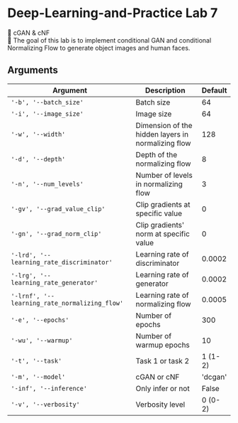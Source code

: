 # Deep-Learning-and-Practice Lab 7
🚀 cGAN & cNF  
🏹 The goal of this lab is to implement conditional GAN and conditional Normalizing Flow to generate object images and human faces.



## Arguments
|Argument|Description|Default|
|---|---|---|
|`'-b', '--batch_size'`|Batch size|64|
|`'-i', '--image_size'`|Image size|64|
|`'-w', '--width'`|Dimension of the hidden layers in normalizing flow|128|
|`'-d', '--depth'`|Depth of the normalizing flow|8|
|`'-n', '--num_levels'`|Number of levels in normalizing flow|3|
|`'-gv', '--grad_value_clip'`|Clip gradients at specific value|0|
|`'-gn', '--grad_norm_clip'`|Clip gradients' norm at specific value|0|
|`'-lrd', '--learning_rate_discriminator'`|Learning rate of discriminator|0.0002|
|`'-lrg', '--learning_rate_generator'`|Learning rate of generator|0.0002|
|`'-lrnf', '--learning_rate_normalizing_flow'`|Learning rate of normalizing flow|0.0005|
|`'-e', '--epochs'`|Number of epochs|300|
|`'-wu', '--warmup'`|Number of warmup epochs|10|
|`'-t', '--task'`|Task 1 or task 2|1 (1-2)|
|`'-m', '--model'`|cGAN or cNF|'dcgan'|
|`'-inf', '--inference'`|Only infer or not|False|
|`'-v', '--verbosity'`|Verbosity level|0 (0-2)|